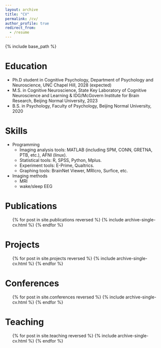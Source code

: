 ```yaml
---
layout: archive
title: "CV"
permalink: /cv/
author_profile: true
redirect_from:
  - /resume
---
```


{% include base_path %}

Education
======
* Ph.D student in Cognitive Psychology, Department of Psychology and Neuroscience, UNC Chapel Hill, 2028 (expected)
* M.S. in Cognitive Neuroscience, State Key Laboratory of Cognitive Neuroscience and Learning & IDG/McGovern Institute for Brain Research, Beijing Normal University, 2023
* B.S. in Psychology, Faculty of Psychology, Beijing Normal University, 2020
  
Skills
======
* Programming
  * Imaging analysis tools: MATLAB (including SPM, CONN, GRETNA, PTB, etc.), AFNI (linux).
  * Statistical tools: R, SPSS, Python, Mplus.
  * Experiment tools: E-Prime, Qualtrics.
  * Graphing tools: BrainNet Viewer, MRIcro, Surfice, etc.
* Imaging methods
  * MRI
  * wake/sleep EEG

Publications
======
  <ul>{% for post in site.publications reversed %}
    {% include archive-single-cv.html %}
  {% endfor %}</ul>

Projects
======
  <ul>{% for post in site.projects reversed %}
    {% include archive-single-cv.html %}
  {% endfor %}</ul>
  
Conferences
======
  <ul>{% for post in site.conferences reversed %}
    {% include archive-single-cv.html  %}
  {% endfor %}</ul>
  
Teaching
======
  <ul>{% for post in site.teaching reversed %}
    {% include archive-single-cv.html %}
  {% endfor %}</ul>
  

